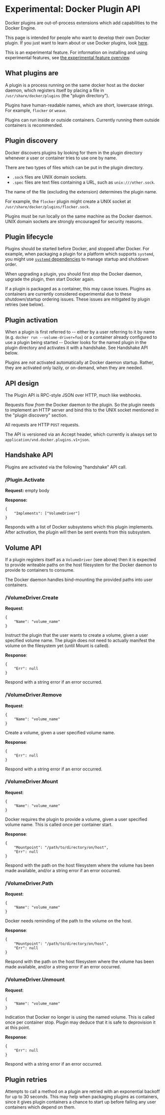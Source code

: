 # Experimental: Docker Plugin API

Docker plugins are out-of-process extensions which add capabilities to the
Docker Engine.

This page is intended for people who want to develop their own Docker plugin.
If you just want to learn about or use Docker plugins, look
[here](/userguide/plugins).

This is an experimental feature. For information on installing and using experimental features, see [the experimental feature overview](experimental.md).

## What plugins are

A plugin is a process running on the same docker host as the docker daemon,
which registers itself by placing a file in `/usr/share/docker/plugins` (the
"plugin directory").

Plugins have human-readable names, which are short, lowercase strings. For
example, `flocker` or `weave`.

Plugins can run inside or outside containers. Currently running them outside
containers is recommended.

## Plugin discovery

Docker discovers plugins by looking for them in the plugin directory whenever a
user or container tries to use one by name.

There are two types of files which can be put in the plugin directory.

* `.sock` files are UNIX domain sockets.
* `.spec` files are text files containing a URL, such as `unix:///other.sock`.

The name of the file (excluding the extension) determines the plugin name.

For example, the `flocker` plugin might create a UNIX socket at
`/usr/share/docker/plugins/flocker.sock`.

Plugins must be run locally on the same machine as the Docker daemon.  UNIX
domain sockets are strongly encouraged for security reasons.

## Plugin lifecycle

Plugins should be started before Docker, and stopped after Docker.  For
example, when packaging a plugin for a platform which supports `systemd`, you
might use [`systemd` dependencies](
http://www.freedesktop.org/software/systemd/man/systemd.unit.html#Before=) to
manage startup and shutdown order.

When upgrading a plugin, you should first stop the Docker daemon, upgrade the
plugin, then start Docker again.

If a plugin is packaged as a container, this may cause issues. Plugins as
containers are currently considered experimental due to these shutdown/startup
ordering issues. These issues are mitigated by plugin retries (see below).

## Plugin activation

When a plugin is first referred to -- either by a user referring to it by name
(e.g.  `docker run --volume-driver=foo`) or a container already configured to
use a plugin being started -- Docker looks for the named plugin in the plugin
directory and activates it with a handshake. See Handshake API below.

Plugins are *not* activated automatically at Docker daemon startup. Rather,
they are activated only lazily, or on-demand, when they are needed.

## API design

The Plugin API is RPC-style JSON over HTTP, much like webhooks.

Requests flow *from* the Docker daemon *to* the plugin.  So the plugin needs to
implement an HTTP server and bind this to the UNIX socket mentioned in the
"plugin discovery" section.

All requests are HTTP `POST` requests.

The API is versioned via an Accept header, which currently is always set to
`application/vnd.docker.plugins.v1+json`.

## Handshake API

Plugins are activated via the following "handshake" API call.

### /Plugin.Activate

**Request:** empty body

**Response:**
```
{
    "Implements": ["VolumeDriver"]
}
```

Responds with a list of Docker subsystems which this plugin implements.
After activation, the plugin will then be sent events from this subsystem.

## Volume API

If a plugin registers itself as a `VolumeDriver` (see above) then it is
expected to provide writeable paths on the host filesystem for the Docker
daemon to provide to containers to consume.

The Docker daemon handles bind-mounting the provided paths into user
containers.

### /VolumeDriver.Create

**Request**:
```
{
    "Name": "volume_name"
}
```

Instruct the plugin that the user wants to create a volume, given a user
specified volume name.  The plugin does not need to actually manifest the
volume on the filesystem yet (until Mount is called).

**Response**:
```
{
    "Err": null
}
```

Respond with a string error if an error occurred.

### /VolumeDriver.Remove

**Request**:
```
{
    "Name": "volume_name"
}
```

Create a volume, given a user specified volume name.

**Response**:
```
{
    "Err": null
}
```

Respond with a string error if an error occurred.

### /VolumeDriver.Mount

**Request**:
```
{
    "Name": "volume_name"
}
```

Docker requires the plugin to provide a volume, given a user specified volume
name. This is called once per container start.

**Response**:
```
{
    "Mountpoint": "/path/to/directory/on/host",
    "Err": null
}
```

Respond with the path on the host filesystem where the volume has been made
available, and/or a string error if an error occurred.

### /VolumeDriver.Path

**Request**:
```
{
    "Name": "volume_name"
}
```

Docker needs reminding of the path to the volume on the host.

**Response**:
```
{
    "Mountpoint": "/path/to/directory/on/host",
    "Err": null
}
```

Respond with the path on the host filesystem where the volume has been made
available, and/or a string error if an error occurred.

### /VolumeDriver.Unmount

**Request**:
```
{
    "Name": "volume_name"
}
```

Indication that Docker no longer is using the named volume. This is called once
per container stop.  Plugin may deduce that it is safe to deprovision it at
this point.

**Response**:
```
{
    "Err": null
}
```

Respond with a string error if an error occurred.

## Plugin retries

Attempts to call a method on a plugin are retried with an exponential backoff
for up to 30 seconds. This may help when packaging plugins as containers, since
it gives plugin containers a chance to start up before failing any user
containers which depend on them.
